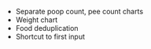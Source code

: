 - Separate poop count, pee count charts
- Weight chart
- Food deduplication
- Shortcut to first input
